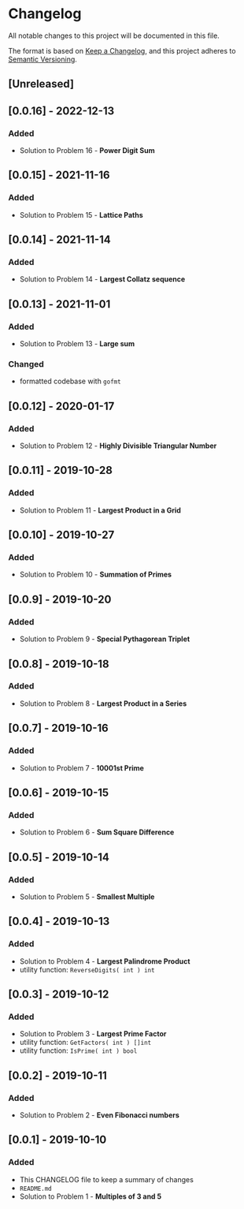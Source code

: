 # Changelog
All notable changes to this project will be documented in this file.

The format is based on [Keep a Changelog](https://keepachangelog.com/en/1.0.0/),
and this project adheres to [Semantic Versioning](https://semver.org/spec/v2.0.0.html).

## [Unreleased]

## [0.0.16] - 2022-12-13
### Added
- Solution to Problem 16 - **Power Digit Sum**


## [0.0.15] - 2021-11-16
### Added
- Solution to Problem 15 - **Lattice Paths**


## [0.0.14] - 2021-11-14
### Added
- Solution to Problem 14 - **Largest Collatz sequence**


## [0.0.13] - 2021-11-01
### Added
- Solution to Problem 13 - **Large sum**
### Changed
- formatted codebase with `gofmt`


## [0.0.12] - 2020-01-17
### Added
- Solution to Problem 12 - **Highly Divisible Triangular Number**


## [0.0.11] - 2019-10-28
### Added
- Solution to Problem 11 - **Largest Product in a Grid**


## [0.0.10] - 2019-10-27
### Added
- Solution to Problem 10 - **Summation of Primes**


## [0.0.9] - 2019-10-20
### Added
- Solution to Problem 9 - **Special Pythagorean Triplet**


## [0.0.8] - 2019-10-18
### Added
- Solution to Problem 8 - **Largest Product in a Series**


## [0.0.7] - 2019-10-16
### Added
- Solution to Problem 7 - **10001st Prime**


## [0.0.6] - 2019-10-15
### Added
- Solution to Problem 6 - **Sum Square Difference**


## [0.0.5] - 2019-10-14
### Added
- Solution to Problem 5 - **Smallest Multiple**


## [0.0.4] - 2019-10-13
### Added
- Solution to Problem 4 - **Largest Palindrome Product**
- utility function: `ReverseDigits( int ) int`


## [0.0.3] - 2019-10-12
### Added
- Solution to Problem 3 - **Largest Prime Factor**
- utility function: `GetFactors( int ) []int`
- utility function: `IsPrime( int ) bool`


## [0.0.2] - 2019-10-11
### Added
- Solution to Problem 2 - **Even Fibonacci numbers**


## [0.0.1] - 2019-10-10
### Added
- This CHANGELOG file to keep a summary of changes
- `README.md`
- Solution to Problem 1 - **Multiples of 3 and 5**
